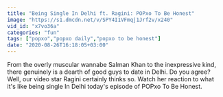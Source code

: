 ```yaml
---
title: "Being Single In Delhi ft. Ragini: POPxo To Be Honest"
image: "https://s1.dmcdn.net/v/SPY4I1VFmqj1Jrf2v/x240"
vid_id: "x7vo36a"
categories: "fun"
tags: ["popxo","popxo daily","popxo to be honest"]
date: "2020-08-26T16:18:05+03:00"
---
```

From the overly muscular wannabe Salman Khan to the inexpressive kind, there genuinely is a dearth of good guys to date in Delhi. Do you agree? Well, our video star Ragini certainly thinks so. Watch her reaction to what it's like being single In Delhi today's episode of POPxo To Be Honest.  <br>
